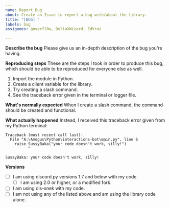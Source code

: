 ```yaml
---
name: Report Bug
about: Create an Issue to report a bug with/about the library.
title: "[BUG] "
labels: bug
assignees: goverfl0w, DeltaXWizard, EdVraz

---
```


**Describe the bug**
Please give us an in-depth description of the bug you're having.

**Reproducing steps**
These are the steps I took in order to produce this bug, which should be able to be reproduced for everyone else as well.

1. Import the module in Python.
2. Create a client variable for the library.
3. Try creating a slash command.
4. See the traceback error given in the terminal or logger file.

**What's normally expected**
When I create a slash command, the command should be created and functional.

**What actually happened**
Instead, I received this traceback error given from my Python terminal:

```
Traceback (most recent call last):
  File "A:\Amogus\Python\interactions-bot\main.py", line 6
    raise SussyBaka("your code doesn't work, silly!")
          ^

SussyBaka: your code doesn't work, silly!
```

**Versions**
- [ ] I am using discord.py versions 1.7 and below with my code.
    - [ ] I am using 2.0 or higher, or a modified fork.
- [ ] I am using dis-snek with my code.
- [ ] I am not using any of the listed above and am using the library code alone.

